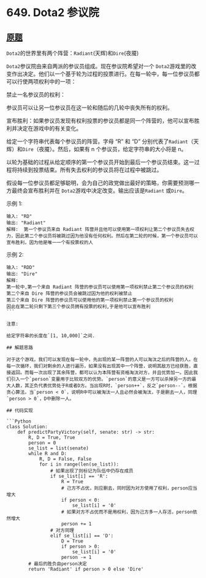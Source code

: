 # 649. Dota2 参议院

## [原题](https://leetcode-cn.com/problems/dota2-senate)

`Dota2`的世界里有两个阵营：`Radiant`(天辉)和`Dire`(夜魇)

`Dota2`参议院由来自两派的参议员组成。现在参议院希望对一个 `Dota2`游戏里的改变作出决定。他们以一个基于轮为过程的投票进行。在每一轮中，每一位参议员都可以行使两项权利中的一项：

禁止一名参议员的权利：

参议员可以让另一位参议员在这一轮和随后的几轮中丧失所有的权利。

宣布胜利：如果参议员发现有权利投票的参议员都是同一个阵营的，他可以宣布胜利并决定在游戏中的有关变化。

给定一个字符串代表每个参议员的阵营。字母 “R” 和 “D” 分别代表了`Radiant`（天辉）和`Dire`（夜魇）。然后，如果有 n 个参议员，给定字符串的大小将是 n。

以轮为基础的过程从给定顺序的第一个参议员开始到最后一个参议员结束。这一过程将持续到投票结束。所有失去权利的参议员将在过程中被跳过。

假设每一位参议员都足够聪明，会为自己的政党做出最好的策略，你需要预测哪一方最终会宣布胜利并在 `Dota2`游戏中决定改变。输出应该是`Radiant` 或`Dire`。

示例 1:

```
输入: "RD"
输出: "Radiant"
解释:  第一个参议员来自 Radiant 阵营并且他可以使用第一项权利让第二个参议员失去权力，因此第二个参议员将被跳过因为他没有任何权利。然后在第二轮的时候，第一个参议员可以宣布胜利，因为他是唯一一个有投票权的人
```

示例 2:

```
输入: "RDD"
输出: "Dire"
解释: 
第一轮中,第一个来自 Radiant 阵营的参议员可以使用第一项权利禁止第二个参议员的权利
第二个来自 Dire 阵营的参议员会被跳过因为他的权利被禁止
第三个来自 Dire 阵营的参议员可以使用他的第一项权利禁止第一个参议员的权利
因此在第二轮只剩下第三个参议员拥有投票的权利,于是他可以宣布胜利
``` 

注意:

给定字符串的长度在`[1, 10,000]`之间.
 
## 解题思路

对于这个游戏，我们可以发现在每一轮中，先出现的某一阵营的人可以淘汰之后的阵营的人。在每一次循环，我们对剩余的人进行遍历，如果没有出现其中一个阵营，说明其敌方已经获胜，直接返回。而每一次出现了其余阵营，都可以认为本阵营有资格淘汰对方，并且优势加一。因此我们引入一个`person`变量用于比较双方的优势。`person`的意义是一方可以杀掉另一方的最大人数，其正负代表优势处于R或者D方。当出现R时，`person++`，反之`person--`。根据贪心算法，当`person < 0`，说明R中可以被淘汰一人且必然会被淘汰，于是删去一人，同理`person > 0`，D中删除一人。

## 代码实现

```Python
class Solution:
    def predictPartyVictory(self, senate: str) -> str:
        R, D = True, True
        person = 0
        se_list = list(senate)
        while R and D:
            R, D = False, False
            for i in range(len(se_list)):
                # 如果出现了则标记为队伍中仍存在成员
                if se_list[i] == 'R':
                    R = True
                    # 己方不占优，则应删去，同时因为对方使用了权利，person应当增大
                    if person < 0:
                        se_list[i] = '0'
                    # 如果对方不占优而不是用权利，因为己方多一人存活，person依然增大
                    person += 1
                # 对方同理
                elif se_list[i] == 'D':
                    D = True
                    if person > 0:
                        se_list[i] = '0'
                    person -= 1
        # 最后的胜负由person决定
        return 'Radiant' if person > 0 else 'Dire'
```
